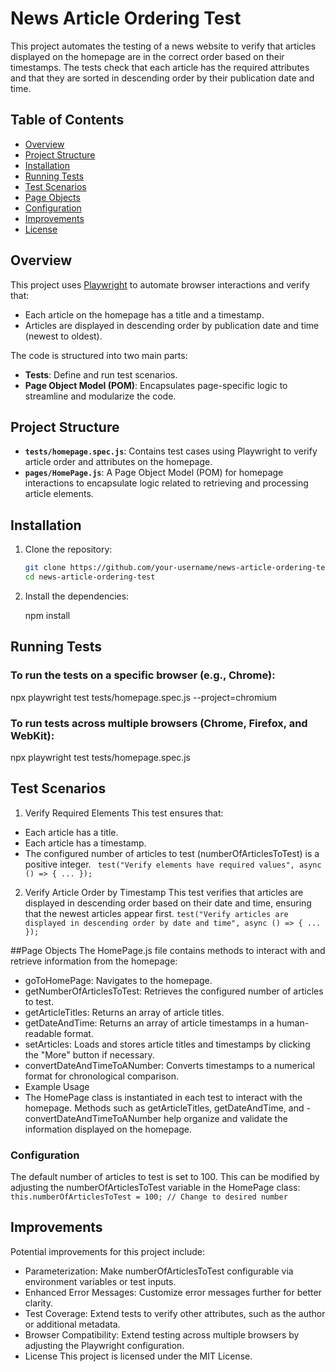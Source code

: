 # News Article Ordering Test

This project automates the testing of a news website to verify that articles displayed on the homepage are in the correct order based on their timestamps. The tests check that each article has the required attributes and that they are sorted in descending order by their publication date and time.

## Table of Contents
- [Overview](#overview)
- [Project Structure](#project-structure)
- [Installation](#installation)
- [Running Tests](#running-tests)
- [Test Scenarios](#test-scenarios)
- [Page Objects](#page-objects)
- [Configuration](#configuration)
- [Improvements](#improvements)
- [License](#license)

## Overview

This project uses [Playwright](https://playwright.dev/) to automate browser interactions and verify that:
- Each article on the homepage has a title and a timestamp.
- Articles are displayed in descending order by publication date and time (newest to oldest).

The code is structured into two main parts:
- **Tests**: Define and run test scenarios.
- **Page Object Model (POM)**: Encapsulates page-specific logic to streamline and modularize the code.

## Project Structure


- **`tests/homepage.spec.js`**: Contains test cases using Playwright to verify article order and attributes on the homepage.
- **`pages/HomePage.js`**: A Page Object Model (POM) for homepage interactions to encapsulate logic related to retrieving and processing article elements.

## Installation

1. Clone the repository:
   ```bash
   git clone https://github.com/your-username/news-article-ordering-test.git
   cd news-article-ordering-test

2. Install the dependencies:

   npm install


## Running Tests
### To run the tests on a specific browser (e.g., Chrome):
npx playwright test tests/homepage.spec.js --project=chromium

### To run tests across multiple browsers (Chrome, Firefox, and WebKit):
npx playwright test tests/homepage.spec.js

## Test Scenarios
1. Verify Required Elements
This test ensures that:

- Each article has a title.
- Each article has a timestamp.
- The configured number of articles to test (numberOfArticlesToTest) is a positive integer.
` test("Verify elements have required values", async () => { ... });`

2. Verify Article Order by Timestamp
This test verifies that articles are displayed in descending order based on their date and time, ensuring that the newest articles appear first.
`test("Verify articles are displayed in descending order by date and time", async () => { ... });`

##Page Objects
The HomePage.js file contains methods to interact with and retrieve information from the homepage:

- goToHomePage: Navigates to the homepage.
- getNumberOfArticlesToTest: Retrieves the configured number of articles to test.
- getArticleTitles: Returns an array of article titles.
- getDateAndTime: Returns an array of article timestamps in a human-readable format.
- setArticles: Loads and stores article titles and timestamps by clicking the "More" button if necessary.
- convertDateAndTimeToANumber: Converts timestamps to a numerical format for chronological comparison.
- Example Usage
- The HomePage class is instantiated in each test to interact with the homepage. Methods such as getArticleTitles, getDateAndTime, and - convertDateAndTimeToANumber help organize and validate the information displayed on the homepage.

### Configuration
The default number of articles to test is set to 100. This can be modified by adjusting the numberOfArticlesToTest variable in the HomePage class:
`this.numberOfArticlesToTest = 100; // Change to desired number`

## Improvements
Potential improvements for this project include:

- Parameterization: Make numberOfArticlesToTest configurable via environment variables or test inputs.
- Enhanced Error Messages: Customize error messages further for better clarity.
- Test Coverage: Extend tests to verify other attributes, such as the author or additional metadata.
- Browser Compatibility: Extend testing across multiple browsers by adjusting the Playwright configuration.
- License
This project is licensed under the MIT License.

